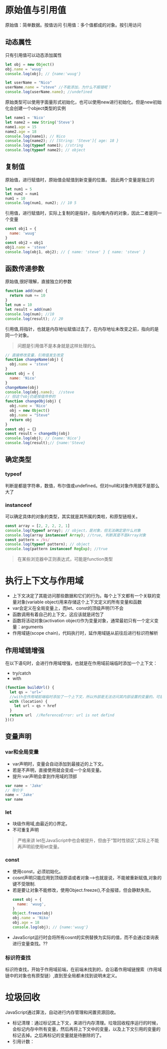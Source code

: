 # 原始值与引用值
原始值：简单数据。按值访问
引用值：多个值都成的对象。按引用访问
## 动态属性
只有引用值可以动态添加属性
``` js
let obj = new Object()
obj.name = 'wuug'
console.log(obj); // {name:'wuug'}

let userName = "Nico"
userName.name = "steve" //不能添加，为什么不报错呢？
console.log(userName.name); //undefined
```
原始类型可以使用字面量形式初始化，也可以使用new进行初始化。但是new初始化会创建一个object类型的实例
``` js
let name1 = 'Nico'
let name2 = new String('Steve')
name1.age = 15
name2.age = 18
console.log(name1); // Nico
console.log(name2); // [String: 'Steve']{ age: 18 }
console.log(typeof name1); //string
console.log(typeof name2); // object
```
## 复制值
原始值，进行赋值时，原始值会赋值到新变量的位置。 因此两个变量是独立的
``` js
let num1 = 5
let num2 = num1
num1 = 10
console.log(num1, num2); // 10 5
```
引用值，进行赋值时，实际上复制的是指针，指向堆内存的对象，因此二者是同一个变量
``` js
const obj1 = {
  name: 'wuug'
}
const obj2 = obj1
obj1.name = 'steve'
console.log(obj1, obj2); // { name: 'steve' } { name: 'steve' }
```
## 函数传递参数
原始值,很好理解，直接独立的参数
``` js
function add(num) {
  return num += 10
}
let num = 10
let result = add(num)
console.log(num); //10
console.log(result); // 20
```
引用值,将指针，也就是内存地址赋值过去了，在内存地址未改变之前，指向的是同一个对象。
> 问题是引用值不是本身就是这样处理的么
``` js
// 直接修改变量，引用值发生改变
function changeName(obj) {
  obj.name = 'steve'
}
const obj = {
  name: 'Nico'
}
changeName(obj)
console.log(obj.name);  //steve
// 但这个obj仍是按值传参的
function changeObj(obj) {
  obj.name = 'Nico'
  obj = new Object()
  obj.name = "Steve"
  return obj
}
const obj = {}
const result = changeObj(obj)
console.log(obj); // {name:'Nico'}
console.log(result);// {name:'Steve}
```
## 确定类型
### typeof 
判断是都是字符串，数值，布尔值或undefined。但对null和对象作用就不是那么大了
### instanceof
可以确定具体的对象的类型，其实就是其所属的类啦，和原型链相关。
``` js
const array = [2, 2, 2, 2, 1]
console.log(typeof array); // object，是对象，但无法确定是什么对象
console.log(array instanceof Array); //true, 判断其是不是Array对象
const pattern = /ks/
console.log(typeof pattern); // object
console.log(pattern instanceof RegExp); //true
```
> 在某些浏览器中正则表达式，可能是function类型
# 执行上下文与作用域
+ 上下文决定了其能访问那些数据和它们的行为。每个上下文都有一个关联的变量对象(variable object)用来存储这个上下文定义的所有变量和函数
+ var会定义在全局变量上，而let、const的顶级声明(?)不会
+ 函数调用有着自己的上下文，这应该就是闭包了
+ 函数将活动对象(activation object)作为变量对象，通常最初只有一个定义变量：arguments
+ 作用域链(scope chain)，代码执行时，延作用域链从前往后进行标识符解析
## 作用域链增强
在以下语句时，会进行作用域增强，也就是在作用域前端临时添加一个上下文：
+ try/catch
+ with
``` js
(function buildUrl() {
  let qs = 'url='
  //with在作用域前端临时添加了一个上下文，所以外部是无法访问其内部设置的变量的。可是if也是这样啊，为什么if不算在上面的语句当中呢？
  with (location) { 
    let url = qs + href
  }
  return url  //ReferenceError: url is not defind
})()
```
## 变量声明
### var和全局变量
+ var声明时，变量会自动添加到最接近的上下文。
+ 若是不声明，直接使用就会变成一个全局变量。
+ 提升:var声明会拿到作用域的顶部
``` js
var name = 'Jake'
// 等价于
name = 'Jake'
var name
```
### let 
+ 块级作用域,由最近的{}界定。
+ 不可重复声明
> 严格来讲 let在JavaScript中也会被提升，但由于“暂时性锁区”,实际上不能再声明前使用let变量。
### const
+ 使用const，必须初始化。
+ cosnt声明只能应用到顶级原语或者对象-->也就是说，不能被重新赋值,对象的键不受限制.
+ 若是要让对象不能修改，使用Object.freeze(),不会报错，但会静默失败。
    ``` js
    const obj = {
      name: 'wuug',
    }
    Object.freeze(obj)
    obj.name = 'Niko'
    obj.age = 18
    console.log(obj); // {name:'wuug'}
    ```
+ JavaScript运行时会将所有cosnt的实例替换为实际的值，而不会通过查询表进行变量查找。??
### 标识符查找
标识符查找，开始于作用域前端，在前端未找到的，会沿着作用域链搜索（作用域链中的对象也有原型链）,直到至全局都未找到说明未定义。
# 垃圾回收
JavaScript通过算法，自动进行内存管理和闲置资源回收。
+ 标记清理：通过标记其上下文，来进行内存清理。垃圾回收程序运行的时候，会标记内存中所有变量，然后再将上下文中的变量，以及上下文引用的变量的标记去掉。之后再标记的变量就是待删除的了。
+ 引用计数：